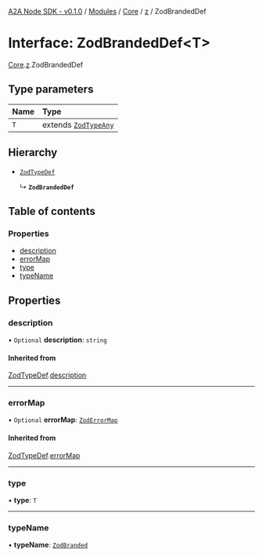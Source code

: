 [A2A Node SDK - v0.1.0](../README.md) / [Modules](../modules.md) / [Core](../modules/Core.md) / [z](../modules/Core.z.md) / ZodBrandedDef

# Interface: ZodBrandedDef\<T\>

[Core](../modules/Core.md).[z](../modules/Core.z.md).ZodBrandedDef

## Type parameters

| Name | Type |
| :------ | :------ |
| `T` | extends [`ZodTypeAny`](../modules/Core.z.md#zodtypeany) |

## Hierarchy

- [`ZodTypeDef`](Core.z.ZodTypeDef.md)

  ↳ **`ZodBrandedDef`**

## Table of contents

### Properties

- [description](Core.z.ZodBrandedDef.md#description)
- [errorMap](Core.z.ZodBrandedDef.md#errormap)
- [type](Core.z.ZodBrandedDef.md#type)
- [typeName](Core.z.ZodBrandedDef.md#typename)

## Properties

### description

• `Optional` **description**: `string`

#### Inherited from

[ZodTypeDef](Core.z.ZodTypeDef.md).[description](Core.z.ZodTypeDef.md#description)

___

### errorMap

• `Optional` **errorMap**: [`ZodErrorMap`](../modules/Core.z.md#zoderrormap)

#### Inherited from

[ZodTypeDef](Core.z.ZodTypeDef.md).[errorMap](Core.z.ZodTypeDef.md#errormap)

___

### type

• **type**: `T`

___

### typeName

• **typeName**: [`ZodBranded`](../enums/Core.z.ZodFirstPartyTypeKind.md#zodbranded)
